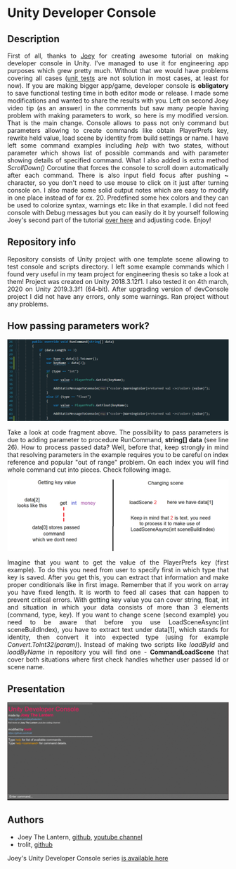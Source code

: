 # Unity Developer Console
 
## Description
<p align="justify">
 First of all, thanks to <a href="https://github.com/joeythelantern" target="_blank">Joey</a> for creating awesome tutorial on making developer console in Unity. I've managed to use it for engineering app purposes which grew pretty much. Without that we would have problems covering all cases (<a href="https://forum.unity.com/threads/is-anyone-using-unit-tests-in-real-projects.650536/">unit tests</a> are not solution in most cases, at least for now). If you are making bigger app/game, developer console is <strong>obligatory</strong> to save functional testing time in both editor mode or release. I made some modifications and wanted to share the results with you. Left on second Joey video tip (as an answer) in the comments but saw many people having problem with making parameters to work, so here is my modified version. That is the main change. Console allows to pass not only command but parameters allowing to create commands like obtain PlayerPrefs key, rewrite held value, load scene by identity from build settings or name. I have left some command examples including <em>help</em> with two states, without parameter which shows list of possible commands and with parameter showing details of specified command. What I also added is extra method <em>ScrollDown()</em> Coroutine that forces the console to scroll down automatically after each command. There is also input field focus after pushing <strong>~</strong> character, so you don't need to use mouse to click on it just after turning console on. I also made some solid output notes which are easy to modify in one place instead of for ex. 20. Predefined some hex colors and they can be used to colorize syntax, warnings etc like in that example. I did not feed console with Debug messages but you can easily do it by yourself following Joey's second part of the tutorial <a href="https://youtu.be/isURlDFyxe0?list=PLdSnLYEzOTtrlPwmaYkkPmRYMrVRDVeTI" target="_blank">over here</a> and adjusting code. Enjoy!
</p>

## Repository info
<p align="justify">
Repository consists of Unity project with one template scene allowing to test console and scripts directory. I left some example commands which I found very useful in my team project for engineering thesis so take a look at them! Project was created on Unity 2018.3.12f1. I also tested it on 4th march, 2020 on Unity 2019.3.3f1 (64-bit). After upgrading version of devConsole project I did not have any errors, only some warnings. Ran project without any problems.
</p>

## How passing parameters work?

<p align="center">
<img src="https://github.com/trolit/unity-dev-console/blob/master/images/codeFrag.PNG" alt="Code fragment" width="780px"></img>
</p>

<p align="justify">
Take a look at code fragment above. The possibility to pass parameters is due to adding parameter to procedure RunCommand, <strong>string[] data</strong> (see line 26). How to process passed data? Well, before that, keep strongly in mind that resolving parameters in the example requires you to be careful on index reference and popular "out of range" problem. On each index you will find whole command cut into pieces. Check following image. 
</p>

<p align="center">
<img src="https://github.com/trolit/unity-dev-console/blob/master/images/examples.PNG" alt="Examples" width="780px"></img>
</p>

<p align="justify">
Imagine that you want to get the value of the PlayerPrefs key (first example). To do this you need from user to specify first in which type that key is saved. After you get this, you can extract that information and make proper conditionals like in first image. Remember that if you work on array you have fixed length. It is worth to feed all cases that can happen to prevent critical errors. With getting key value you can cover string, float, int and situation in which your data consists of more than 3 elements (command, type, key). If you want to change scene (second example) you need to be aware that before you use LoadSceneAsync(int sceneBuildIndex), you have to extract text under data[1], which stands for identity, then convert it into expected type (using for example <em>Convert.ToInt32(param)</em>). Instead of making two scripts like <em>loadById</em> and <em>loadByName</em> in repository you will find one - <strong>CommandLoadScene</strong> that cover both situations where first check handles whether user passed Id or scene name.   
</p>

## Presentation
<p align="center">
<img src="https://github.com/trolit/unity-dev-console/blob/master/images/ezgif.gif" alt="Gif generated from https://ezgif.com" width="780px"></img>
</p>

## Authors
- Joey The Lantern, <a href="https://github.com/joeythelantern" target="_blank">github</a>, <a href="https://www.youtube.com/channel/UCmG1UbEI0iFE1tAw2SyvvXg" target="_blank">youtube channel</a>
- trolit, <a href="https://trolit.github.io/">github</a>

Joey's Unity Developer Console series <a href="https://www.youtube.com/watch?v=ztG10Z00HKM&list=PLdSnLYEzOTtrlPwmaYkkPmRYMrVRDVeTI&index=1" target="_blank">is available here</a>
